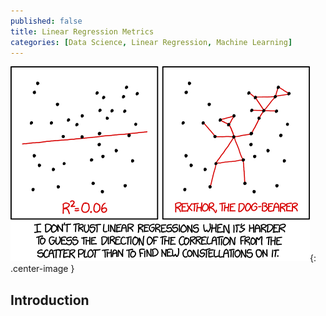 ```yaml
---
published: false
title: Linear Regression Metrics
categories: [Data Science, Linear Regression, Machine Learning]
---
```


![image](/assets/images/linear_regression_2.png?raw=true){: .center-image }

## Introduction
